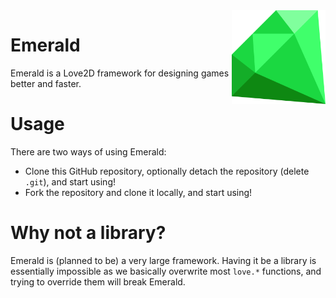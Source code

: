 <img align="right" src="assets/img/emerald.png" width="150" height="150">

# Emerald
Emerald is a Love2D framework for designing games better and faster.

# Usage
There are two ways of using Emerald:
- Clone this GitHub repository, optionally detach the repository (delete `.git`), and start using!
- Fork the repository and clone it locally, and start using!

# Why not a library?
Emerald is (planned to be) a very large framework. Having it be a library is essentially impossible as we basically overwrite most `love.*` functions, and trying to override them will break Emerald.